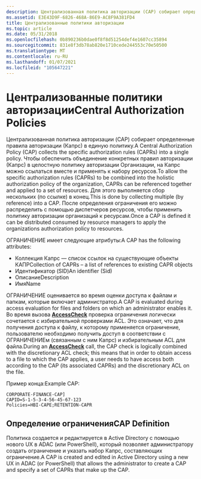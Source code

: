 ```yaml
---
description: Централизованная политика авторизации (CAP) собирает определенные правила авторизации (Капрс) в единую политику.
ms.assetid: E3E43D9F-6826-468A-86E9-AC8F9A381FD4
title: Централизованные политики авторизации
ms.topic: article
ms.date: 05/31/2018
ms.openlocfilehash: 0b890236b0dae0f8f8d51254def4e1607cc35894
ms.sourcegitcommit: 831e8f3db78ab820e1710cede244553c70e50500
ms.translationtype: MT
ms.contentlocale: ru-RU
ms.lasthandoff: 01/07/2021
ms.locfileid: "105647221"
---
```

# <a name="central-authorization-policies"></a><span data-ttu-id="29eab-103">Централизованные политики авторизации</span><span class="sxs-lookup"><span data-stu-id="29eab-103">Central Authorization Policies</span></span>

<span data-ttu-id="29eab-104">Централизованная политика авторизации (CAP) собирает определенные правила авторизации (Капрс) в единую политику.</span><span class="sxs-lookup"><span data-stu-id="29eab-104">A Central Authorization Policy (CAP) collects the specific authorization rules (CAPRs) into a single policy.</span></span> <span data-ttu-id="29eab-105">Чтобы обеспечить объединение конкретных правил авторизации (Капрс) в целостную политику авторизации Организации, на Капрс можно ссылаться вместе и применять к набору ресурсов.</span><span class="sxs-lookup"><span data-stu-id="29eab-105">To allow the specific authorization rules (CAPRs) to be combined into the holistic authorization policy of the organization, CAPRs can be referenced together and applied to a set of resources.</span></span> <span data-ttu-id="29eab-106">Для этого выполняется сбор нескольких (по ссылке) в конец.</span><span class="sxs-lookup"><span data-stu-id="29eab-106">This is done by collecting multiple (by reference) into a CAP.</span></span> <span data-ttu-id="29eab-107">После определения ограничения его можно распределить с помощью диспетчеров ресурсов, чтобы применить политику авторизации организаций к ресурсам.</span><span class="sxs-lookup"><span data-stu-id="29eab-107">Once a CAP is defined it can be distributed consumed by resource managers to apply the organizations authorization policy to resources.</span></span>

<span data-ttu-id="29eab-108">ОГРАНИЧЕНИЕ имеет следующие атрибуты:</span><span class="sxs-lookup"><span data-stu-id="29eab-108">A CAP has the following attributes:</span></span>

-   <span data-ttu-id="29eab-109">Коллекция Капрс — список ссылок на существующие объекты КАПР</span><span class="sxs-lookup"><span data-stu-id="29eab-109">Collection of CAPRs – a list of references to existing CAPR objects</span></span>
-   <span data-ttu-id="29eab-110">Идентификатор (SID)</span><span class="sxs-lookup"><span data-stu-id="29eab-110">An identifier (Sid)</span></span>
-   <span data-ttu-id="29eab-111">Описание</span><span class="sxs-lookup"><span data-stu-id="29eab-111">Description</span></span>
-   <span data-ttu-id="29eab-112">Имя</span><span class="sxs-lookup"><span data-stu-id="29eab-112">Name</span></span>

<span data-ttu-id="29eab-113">ОГРАНИЧЕНИЕ оценивается во время оценки доступа к файлам и папкам, которые включает администратор.</span><span class="sxs-lookup"><span data-stu-id="29eab-113">A CAP is evaluated during access evaluation for files and folders on which an administrator enables it.</span></span> <span data-ttu-id="29eab-114">Во время вызова [**AccessCheck**](/windows/win32/api/securitybaseapi/nf-securitybaseapi-accesscheck) проверка ограничения логически сочетается с избирательной проверками ACL. Это означает, что для получения доступа к файлу, к которому применяется ограничение, пользователю необходимо получить доступ в соответствии с ОГРАНИЧЕНИЕм (связанным с ним Капрс) и избирательным ACL для файла.</span><span class="sxs-lookup"><span data-stu-id="29eab-114">During an [**AccessCheck**](/windows/win32/api/securitybaseapi/nf-securitybaseapi-accesscheck) call, the CAP check is logically combined with the discretionary ACL check; this means that in order to obtain access to a file to which the CAP applies, a user needs to have access both according to the CAP (its associated CAPRs) and the discretionary ACL on the file.</span></span>

<span data-ttu-id="29eab-115">Пример конца:</span><span class="sxs-lookup"><span data-stu-id="29eab-115">Example CAP:</span></span>

``` syntax
CORPORATE-FINANCE-CAP]
CAPID=S-1-5-3-4-56-45-67-123
Policies=HBI-CAPE;RETENTION-CAPR
```

## <a name="cap-definition"></a><span data-ttu-id="29eab-116">Определение ограничения</span><span class="sxs-lookup"><span data-stu-id="29eab-116">CAP Definition</span></span>

<span data-ttu-id="29eab-117">Политика создается и редактируется в Active Directory с помощью нового UX в ADAC (или PowerShell), который позволяет администратору создать ограничение и указать набор Капрс, составляющих ограничение.</span><span class="sxs-lookup"><span data-stu-id="29eab-117">A CAP is created and edited in Active Directory using a new UX in ADAC (or PowerShell) that allows the administrator to create a CAP and specify a set of CAPRs that make up the CAP.</span></span>

 

 
